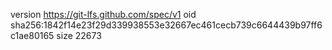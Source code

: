 version https://git-lfs.github.com/spec/v1
oid sha256:1842f14e23f29d339938553e32667ec461cecb739c6644439b97ff6c1ae80165
size 22673
